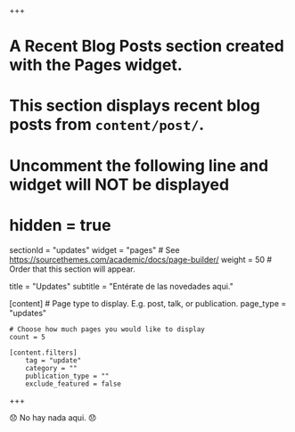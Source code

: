 +++
# A Recent Blog Posts section created with the Pages widget.
# This section displays recent blog posts from `content/post/`.

# Uncomment the following line and widget will NOT be displayed
# hidden = true

sectionId = "updates"
widget = "pages"  # See https://sourcethemes.com/academic/docs/page-builder/
weight = 50  # Order that this section will appear.

title = "Updates"
subtitle = "Entérate de las novedades aqui."

[content]
	# Page type to display. E.g. post, talk, or publication.
	page_type = "updates"

	# Choose how much pages you would like to display
	count = 5

	[content.filters]
		tag = "update"
		category = ""
		publication_type = ""
		exclude_featured = false
+++

:disappointed: No hay nada aqui. :disappointed: